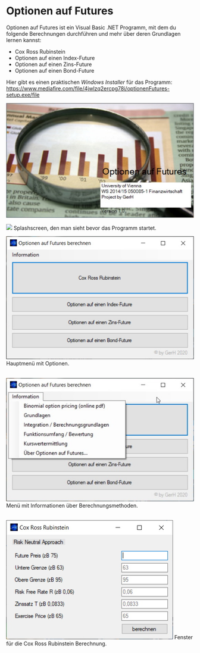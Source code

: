 # Optionen auf Futures
Optionen auf Futures ist ein Visual Basic .NET Programm, mit dem du folgende Berechnungen durchführen und mehr über deren Grundlagen lernen kannst:

 - Cox Ross Rubinstein
 - Optionen auf einen Index-Future
 - Optionen auf einen Zins-Future
 - Optionen auf einen Bond-Future

Hier gibt es einen praktischen *Windows Installer* für das Programm: https://www.mediafire.com/file/4jwlzq2ercpg78i/optionenFutures-setup.exe/file


<p align="center">
 
![Splashscreen](screenshot/of-screenshot-1.jpg?raw=true "Splashscreen")

<img src="/screenshot/of-screenshot-1.jpgf">
Splashscreen, den man sieht bevor das Programm startet.


![Hauptmenü](screenshot/of-screenshot-2.jpg?raw=true "Hauptmenü")
Hauptmenü mit Optionen.
<br><br>

![Informationen über Berechnungsmethoden](screenshot/of-screenshot-3.jpg?raw=true "Informationen über Berechnungsmethoden")
Menü mit Informationen über Berechnungsmethoden.
<br><br>

![Cox Ross Rubinstein Berechnung](screenshot/of-screenshot-4.jpg?raw=true "Cox Ross Rubinstein Berechnung")
Fenster für die Cox Ross Rubinstein Berechnung.
<br><br>
</p>

